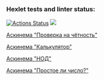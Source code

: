 ### Hexlet tests and linter status:
[![Actions Status](https://github.com/Ahilesov/php-project-45/actions/workflows/hexlet-check.yml/badge.svg)](https://github.com/Ahilesov/php-project-45/actions)
<a href="https://codeclimate.com/github/Ahilesov/php-project-45/maintainability"><img src="https://api.codeclimate.com/v1/badges/4a7bc5a8929ad9cb2313/maintainability" /></a>

[Аскинема "Проверка на чётность"](https://asciinema.org/a/rP8DvXI8IJmh9c3ic1O5w46bs)

[Аскинема "Калькулятор"](https://asciinema.org/a/71gy1si0CsyeXOvPOy1rLmPyG)

[Аскинема "НОД"](https://asciinema.org/a/JCaR57VC6rcpe2L6hOdrKaeR8)

[Аскинема "Простое ли число?"](https://asciinema.org/a/r2PEIg35cLJZhACzLUKuSxuUC)

